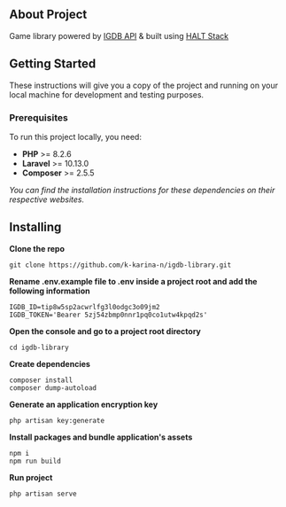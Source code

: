 ## About Project
Game library powered by [IGDB API](https://www.igdb.com/) & built using [HALT Stack](https://haltstack.dev/)

## Getting Started
These instructions will give you a copy of the project and running on your local machine for development and testing purposes. 

### Prerequisites
To run this project locally, you need:

- **PHP** >= 8.2.6
- **Laravel** >= 10.13.0
- **Composer** >= 2.5.5

*You can find the installation instructions for these dependencies on their respective websites.*

## Installing
**Clone the repo**
```
git clone https://github.com/k-karina-n/igdb-library.git
```
**Rename .env.example file to .env inside a project root and add the following information** 
```
IGDB_ID=tip8w5sp2acwrlfg3l0odgc3o09jm2
IGDB_TOKEN='Bearer 5zj54zbmp0nnr1pq0co1utw4kpqd2s'
```

**Open the console and go to a project root directory**
```
cd igdb-library
```

**Create dependencies**
```
composer install
composer dump-autoload
```
**Generate an application encryption key** 
```
php artisan key:generate
```

**Install packages and bundle application's assets**
```
npm i
npm run build
```

**Run project**
```
php artisan serve
```
